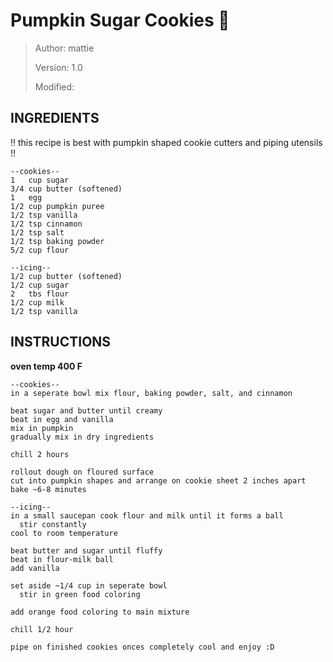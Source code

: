 # Pumpkin Sugar Cookies :jack_o_lantern: 
> Author: mattie 
>
> Version: 1.0
>
> Modified:


## INGREDIENTS
!! this recipe is best with pumpkin shaped cookie cutters and piping utensils !!
```
--cookies--
1   cup sugar
3/4 cup butter (softened)
1   egg
1/2 cup pumpkin puree
1/2 tsp vanilla
1/2 tsp cinnamon
1/2 tsp salt
1/2 tsp baking powder
5/2 cup flour

--icing--
1/2 cup butter (softened)
1/2 cup sugar
2   tbs flour
1/2 cup milk
1/2 tsp vanilla
```


## INSTRUCTIONS

**oven temp 400 F**

```
--cookies--
in a seperate bowl mix flour, baking powder, salt, and cinnamon

beat sugar and butter until creamy
beat in egg and vanilla
mix in pumpkin
gradually mix in dry ingredients

chill 2 hours

rollout dough on floured surface
cut into pumpkin shapes and arrange on cookie sheet 2 inches apart
bake ~6-8 minutes

--icing--
in a small saucepan cook flour and milk until it forms a ball
  stir constantly
cool to room temperature

beat butter and sugar until fluffy
beat in flour-milk ball 
add vanilla

set aside ~1/4 cup in seperate bowl
  stir in green food coloring

add orange food coloring to main mixture

chill 1/2 hour

pipe on finished cookies onces completely cool and enjoy :D
```
